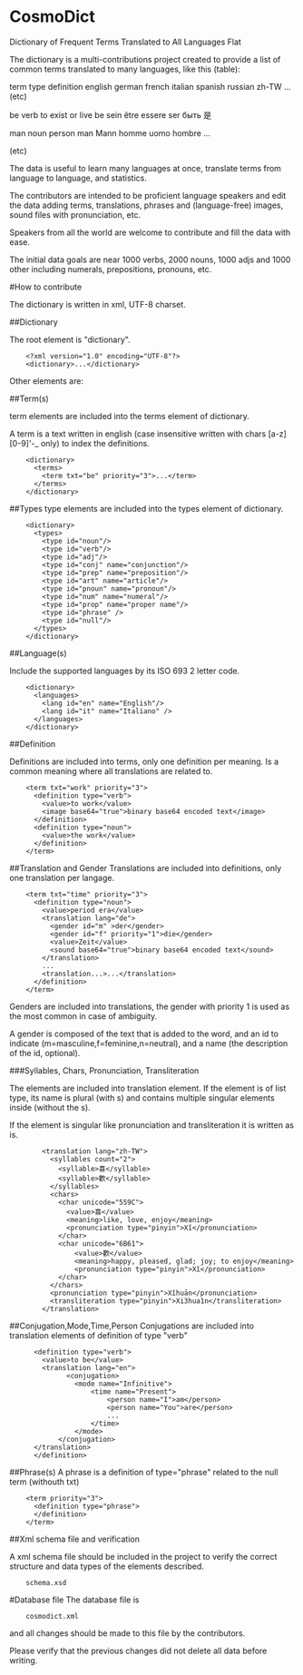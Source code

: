 # CosmoDict
Dictionary of Frequent Terms Translated to All Languages Flat

The dictionary is a multi-contributions project created to provide a list of common terms translated to many languages, like this (table):

term  type  definition          english german  french  italian spanish russian zh-TW ...(etc)

be    verb  to exist or live    be      sein    être    essere  ser     быть    是

man  noun  person              man     Mann    homme   uomo    hombre  ...

(etc)

The data is useful to learn many languages at once, translate terms from language to language, and statistics.

The contributors are intended to be proficient language speakers and edit the data adding terms, translations, phrases and (language-free) images, sound files with pronunciation, etc.

Speakers from all the world are welcome to contribute and fill the data with ease.

The initial data goals are near 1000 verbs, 2000 nouns, 1000 adjs and 1000 other including numerals, prepositions, pronouns, etc.


#How to contribute

The dictionary is written in xml, UTF-8 charset.

##Dictionary

The root element is "dictionary".
        
        <?xml version="1.0" encoding="UTF-8"?>
        <dictionary>...</dictionary>

Other elements are:

##Term(s)

term elements are included into the terms element of dictionary.

A term is a text written in english (case insensitive written with chars [a-z][0-9]'-_ only) to index the definitions. 

        <dictionary>
          <terms>
            <term txt="be" priority="3">...</term>
          </terms>
        </dictionary>

##Types
type elements are included into the types element of dictionary.

        <dictionary>
          <types>
            <type id="noun"/>
            <type id="verb"/>
            <type id="adj"/>
            <type id="conj" name="conjunction"/>
            <type id="prep" name="preposition"/>
            <type id="art" name="article"/>
            <type id="pnoun" name="pronoun"/>
            <type id="num" name="numeral"/>
            <type id="prop" name="proper name"/>
            <type id="phrase" />
            <type id="null"/>
          </types>
        </dictionary>

##Language(s)

Include the supported languages by its ISO 693 2 letter code.

        <dictionary>
          <languages>
            <lang id="en" name="English"/>
            <lang id="it" name="Italiano" />
          </languages>
        </dictionary>

##Definition

Definitions are included into terms, only one definition per meaning.
Is a common meaning where all translations are related to.

        <term txt="work" priority="3">
          <definition type="verb">
            <value>to work</value>
            <image base64="true">binary base64 encoded text</image>
          </definition>
          <definition type="noun">
            <value>the work</value>
          </definition>  
        </term>

##Translation and Gender
Translations are included into definitions, only one translation per langage.

        <term txt="time" priority="3">
          <definition type="noun">
            <value>period era</value>
            <translation lang="de">
              <gender id="m" >der</gender>
              <gender id="f" priority="1">die</gender>
              <value>Zeit</value>
              <sound base64="true">binary base64 encoded text</sound>
            </translation>
            ...
            <translation...>...</translation>
          </definition>
        </term>

Genders are included into translations, the gender with priority 1 is used as the most common in case of ambiguity.

A gender is composed of the text that is added to the word, and an id to indicate (m=masculine,f=feminine,n=neutral), and a name (the description of the id, optional).

###Syllables, Chars, Pronunciation, Transliteration

The elements are included into translation element. If the element is of list type, its name is plural (with s) and contains multiple singular elements inside (without the s).

If the element is singular like pronunciation and transliteration it is written as is.

            <translation lang="zh-TW">
              <syllables count="2">
                <syllable>喜</syllable>
                <syllable>歡</syllable>
              </syllables>
              <chars>
                <char unicode="559C">
                  <value>喜</value>
                  <meaning>like, love, enjoy</meaning>
                  <pronunciation type="pinyin">Xǐ</pronunciation>
                </char>
                <char unicode="6B61">
                    <value>歡</value>
                    <meaning>happy, pleased, glad; joy; to enjoy</meaning>
                    <pronunciation type="pinyin">Xǐ</pronunciation>
                </char>
              </chars>
              <pronunciation type="pinyin">Xǐhuān</pronunciation>
              <transliteration type="pinyin">Xi3hua1n</transliteration>
            </translation>


##Conjugation,Mode,Time,Person
Conjugations are included into translation elements of definition of type "verb"

          <definition type="verb">
            <value>to be</value>
            <translation lang="en">
		          <conjugation>
          			<mode name="Infinitive">
          				<time name="Present">
          					<person name="I">am</person>
          					<person name="You">are</person>
          					...
          				</time>
          			</mode>
          		</conjugation>
          </translation>
          </definition>
	
##Phrase(s)
A phrase is a definition of type="phrase" related to the null term (withouth txt)

        <term priority="3">
          <definition type="phrase">
          </definition>
        </term>

##Xml schema file and verification

A xml schema file should be included in the project to verify the correct structure and data types of the elements described.
        
        schema.xsd
        
#Database file
The database file is
        
        cosmodict.xml
        
and all changes should be made to this file by the contributors.

Please verify that the previous changes did not delete all data before writing.
